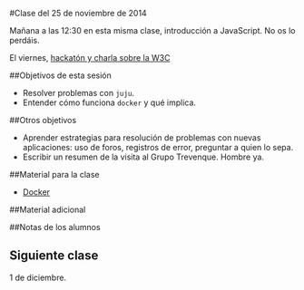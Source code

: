 #Clase del 25 de noviembre de 2014

Mañana a las 12:30 en esta misma clase, introducción a JavaScript. No os lo perdáis.

El viernes, [hackatón y charla sobre la W3C](http://osl.ugr.es)

##Objetivos de esta sesión

* Resolver problemas con `juju`.
* Entender cómo funciona `docker` y qué implica.

##Otros objetivos

* Aprender estrategias para resolución de problemas con nuevas aplicaciones: uso de foros, registros de error, preguntar a quien lo sepa.
* Escribir un resumen de la visita al Grupo Trevenque. Hombre ya.

##Material para la clase

* [Docker](http://jj.github.io/IV/documentos/temas/Contenedores#gestin-de-contenedores-con-docker)

##Material adicional


##Notas de los alumnos


## Siguiente clase

1 de diciembre.

